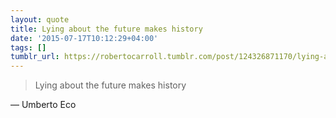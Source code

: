 ```yaml
---
layout: quote
title: Lying about the future makes history
date: '2015-07-17T10:12:29+04:00'
tags: []
tumblr_url: https://robertocarroll.tumblr.com/post/124326871170/lying-about-the-future-makes-history
---
```

<blockquote>Lying about the future makes history</blockquote>

&#8212; Umberto Eco
